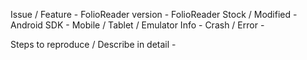 <!-- Sample Issue Template Examples at 
https://github.com/FolioReader/FolioReader-Android/blob/master/Templates/Issue%20Template.md -->

Issue / Feature - 
FolioReader version - 
FolioReader Stock / Modified - 
Android SDK - 
Mobile / Tablet / Emulator Info - 
Crash / Error - 

Steps to reproduce / Describe in detail - 
